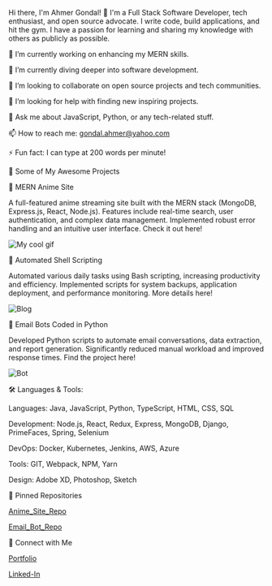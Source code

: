 Hi there, I'm Ahmer Gondal! 👋
I'm a Full Stack Software Developer, tech enthusiast, and open source advocate. I write code, build applications, and hit the gym. I have a passion for learning and sharing my knowledge with others as publicly as possible.

🔭 I’m currently working on enhancing my MERN skills.

🌱 I’m currently diving deeper into software development.

👯 I’m looking to collaborate on open source projects and tech communities.

🤔 I’m looking for help with finding new inspiring projects.

💬 Ask me about JavaScript, Python, or any tech-related stuff.

📫 How to reach me: gondal.ahmer@yahoo.com

⚡ Fun fact: I can type at 200 words per minute!

🚀 Some of My Awesome Projects



🌟 MERN Anime Site

A full-featured anime streaming site built with the MERN stack (MongoDB, Express.js, React, Node.js).
Features include real-time search, user authentication, and complex data management.
Implemented robust error handling and an intuitive user interface.
Check it out here!

![My cool gif](https://i.gyazo.com/dda1184d57ed0e949b797a7fe065b9b6.gif)


🌟 Automated Shell Scripting

Automated various daily tasks using Bash scripting, increasing productivity and efficiency.
Implemented scripts for system backups, application deployment, and performance monitoring.
More details here!

![Blog](https://i.gyazo.com/393eefc0656fb9748462baa1abea0f75.png)




🌟 Email Bots Coded in Python

Developed Python scripts to automate email conversations, data extraction, and report generation.
Significantly reduced manual workload and improved response times.
Find the project here!

![Bot](https://i.gyazo.com/4539b1e21c9edb5d0ae4eda851f74f37.png)



🛠️ Languages & Tools:

Languages: Java, JavaScript, Python, TypeScript, HTML, CSS, SQL

Development: Node.js, React, Redux, Express, MongoDB, Django, PrimeFaces, Spring, Selenium

DevOps: Docker, Kubernetes, Jenkins, AWS, Azure

Tools: GIT, Webpack, NPM, Yarn

Design: Adobe XD, Photoshop, Sketch



📌 Pinned Repositories

[Anime_Site_Repo](https://github.com/AhmerGo/Anime_Site_Go)

[Email_Bot_Repo](https://github.com/AhmerGo/Discord_Email_Bot)

🤝 Connect with Me

[Portfolio](www.ahmerg.com)

[Linked-In](https://www.linkedin.com/in/ahmer-gondal-0a360210b/)
